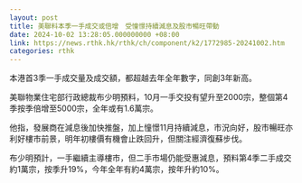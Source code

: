 ```yaml
---
layout: post
title: 美聯料本季一手成交或倍增　受憧憬持續減息及股市暢旺帶動
date: 2024-10-02 13:28:05.000000000 +08:00
link: https://news.rthk.hk/rthk/ch/component/k2/1772985-20241002.htm
categories: rthk
---
```


本港首3季一手成交量及成交額，都超越去年全年數字，同創3年新高。

美聯物業住宅部行政總裁布少明預料，10月一手交投有望升至2000宗，整個第4季按季倍增至5000宗，全年或有1.6萬宗。

他指，發展商在減息後加快推盤，加上憧憬11月持續減息，市況向好，股市暢旺亦利好樓市前景，明年初樓價有機會止跌回升，但關注經濟復蘇步伐。

布少明預計，一手繼續主導樓市，但二手市場仍能受惠減息，預料第4季二手成交約1萬宗，按季升19%，今年全年有約4萬宗，按年升約10%。
